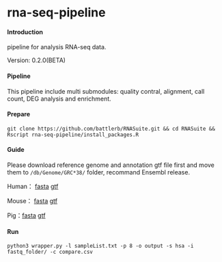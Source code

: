 # rna-seq-pipeline

#### Introduction
pipeline for analysis RNA-seq data.

Version: 0.2.0(BETA)

#### Pipeline
This pipeline include multi submodules: quality contral, alignment, call count, DEG analysis and enrichment.

#### Prepare
    git clone https://github.com/battlerb/RNASuite.git && cd RNASuite && Rscript rna-seq-pipeline/install_packages.R

#### Guide
Please download reference genome and annotation gtf file first and move them to `/db/Genome/GRC*38/` folder, recommand Ensembl release. 

Human： [fasta](ftp://ftp.ensembl.org/pub/release-101/fasta/homo_sapiens/dna/Homo_sapiens.GRCh38.dna.primary_assembly.fa.gz) [gtf](ftp://ftp.ensembl.org/pub/release-101/gtf/homo_sapiens/Homo_sapiens.GRCh38.101.chr.gtf.gz)

Mouse： [fasta](ftp://ftp.ensembl.org/pub/release-101/fasta/mus_musculus/dna/Mus_musculus.GRCm38.dna.primary_assembly.fa.gz) [gtf](ftp://ftp.ensembl.org/pub/release-101/gtf/mus_musculus/Mus_musculus.GRCm38.101.chr.gtf.gz)

Pig：[fasta](ftp://ftp.ensembl.org/pub/release-101/fasta/sus_scrofa/dna/Sus_scrofa.Sscrofa11.1.dna.toplevel.fa.gz) [gtf](ftp://ftp.ensembl.org/pub/release-101/gtf/sus_scrofa/Sus_scrofa.Sscrofa11.1.101.chr.gtf.gz)

#### Run

    python3 wrapper.py -l sampleList.txt -p 8 -o output -s hsa -i fastq_folder/ -c compare.csv